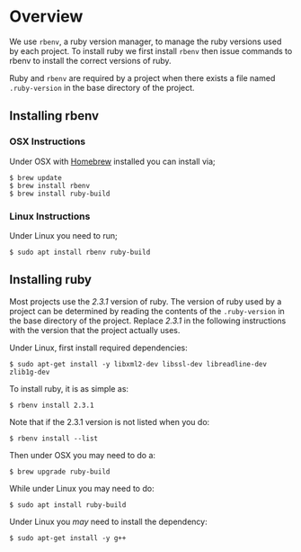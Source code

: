 # Overview

We use `rbenv`, a ruby version manager, to manage the ruby versions used by each project. To install
ruby we first install `rbenv` then issue commands to rbenv to install the correct versions of ruby.

Ruby and `rbenv` are required by a project when there exists a file named `.ruby-version` in the base
directory of the project.

## Installing rbenv

### OSX Instructions

Under OSX with [Homebrew](Homebrew.md) installed you can install via;

    $ brew update
    $ brew install rbenv
    $ brew install ruby-build

### Linux Instructions

Under Linux you need to run;

    $ sudo apt install rbenv ruby-build

## Installing ruby

Most projects use the _2.3.1_ version of ruby. The version of ruby used by a project can be determined by
reading the contents of the `.ruby-version` in the base directory of the project. Replace _2.3.1_ in the
following instructions with the version that the project actually uses.

Under Linux, first install required dependencies:

    $ sudo apt-get install -y libxml2-dev libssl-dev libreadline-dev zlib1g-dev

To install ruby, it is as simple as:

    $ rbenv install 2.3.1

Note that if the 2.3.1 version is not listed when you do:

    $ rbenv install --list

Then under OSX you may need to do a:

    $ brew upgrade ruby-build

While under Linux you may need to do:

    $ sudo apt install ruby-build

Under Linux you _may_ need to install the dependency:

    $ sudo apt-get install -y g++
